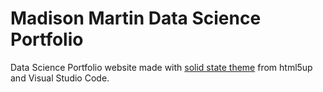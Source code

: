 # Madison Martin Data Science Portfolio 
Data Science Portfolio website made with [solid state theme](https://html5up.net/solid-state) from html5up and Visual Studio Code. 
